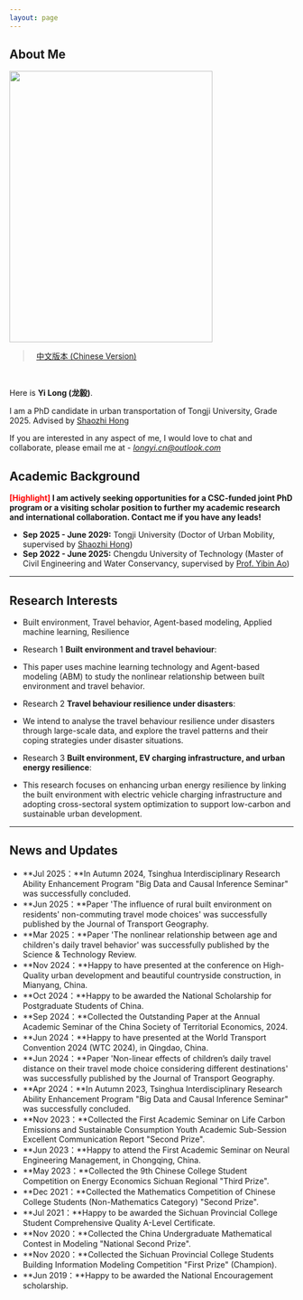 ```yaml
---
layout: page
---
```


## About Me 

<img src="https://longyistar.github.io/longyi.png" class="floatpic" width="360" height="480">

> &nbsp; [中文版本 (Chinese Version)](https://longyistar.github.io/file/aboutme-zh/)
<br>

Here is **Yi Long (龙毅)**.

I am a PhD candidate in urban transportation of Tongji University, Grade 2025. Advised by [Shaozhi Hong](https://tongji.teacher.360eol.com/teacherBasic/preview?teacherId=14043)

If you are interested in any aspect of me, I would love to chat and collaborate, please email me at - *longyi.cn@outlook.com*

## Academic Background

**<font color='red'>[Highlight]</font> I am actively seeking opportunities for a CSC-funded joint PhD program or a visiting scholar position to further my academic research and international collaboration. Contact me if you have any leads!**

- **Sep 2025 - June 2029:** Tongji University (Doctor of Urban Mobility, supervised by [Shaozhi Hong](https://tongji.teacher.360eol.com/teacherBasic/preview?teacherId=14043))
- **Sep 2022 - June 2025:** Chengdu University of Technology (Master of Civil Engineering and Water Conservancy, supervised by [Prof. Yibin Ao](https://hgycg.cdut.edu.cn/teacher/10201402305))

---

## Research Interests

- Built environment, Travel behavior, Agent-based modeling, Applied machine learning, Resilience

- Research 1 **Built environment and travel behaviour**: 
- This paper uses machine learning technology and Agent-based modeling (ABM) to study the nonlinear relationship between built environment and travel behavior.
- Research 2 **Travel behaviour resilience under disasters**: 
- We intend to analyse the travel behaviour resilience under disasters through large-scale data, and explore the travel patterns and their coping strategies under disaster situations.
- Research 3 **Built environment, EV charging infrastructure, and urban energy resilience**:
- This research focuses on enhancing urban energy resilience by linking the built environment with electric vehicle charging infrastructure and adopting cross-sectoral system optimization to support low-carbon and sustainable urban development.

---

## News and Updates

- **Jul 2025：**In Autumn 2024, Tsinghua Interdisciplinary Research Ability Enhancement Program "Big Data and Causal Inference Seminar" was successfully concluded.
- **Jun 2025：**Paper 'The influence of rural built environment on residents' non-commuting travel mode choices' was successfully published by the Journal of Transport Geography.
- **Mar 2025：**Paper 'The nonlinear relationship between age and children's daily travel behavior' was successfully published by the Science & Technology Review.
- **Nov 2024：**Happy to have presented at the conference on High-Quality urban development and beautiful countryside construction, in Mianyang, China.
- **Oct 2024：**Happy to be awarded the  National Scholarship for Postgraduate Students of China.
- **Sep 2024：**Collected the Outstanding Paper at the Annual Academic Seminar of the China Society of Territorial Economics, 2024.
- **Jun 2024：**Happy to have presented at the World Transport Convention 2024 (WTC 2024), in Qingdao, China.
- **Jun 2024：**Paper 'Non-linear effects of children’s daily travel distance on their travel mode choice considering different destinations' was successfully published by the Journal of Transport Geography.
- **Apr 2024：**In Autumn 2023, Tsinghua Interdisciplinary Research Ability Enhancement Program "Big Data and Causal Inference Seminar" was successfully concluded.
- **Nov 2023：**Collected the First Academic Seminar on Life Carbon Emissions and Sustainable Consumption Youth Academic Sub-Session Excellent Communication Report "Second Prize".
- **Jun 2023：**Happy to attend the First Academic Seminar on Neural Engineering Management, in Chongqing, China.
- **May 2023：**Collected the 9th Chinese College Student Competition on Energy Economics Sichuan Regional "Third Prize".
- **Dec 2021：**Collected the Mathematics Competition of Chinese College Students (Non-Mathematics Category) "Second Prize".
- **Jul 2021：**Happy to be awarded the Sichuan Provincial College Student Comprehensive Quality A-Level Certificate.
- **Nov 2020：**Collected the China Undergraduate Mathematical Contest in Modeling "National Second Prize".
- **Nov 2020：**Collected the Sichuan Provincial College Students Building Information Modeling Competition "First Prize" (Champion).
- **Jun 2019：**Happy to be awarded the National Encouragement scholarship.


